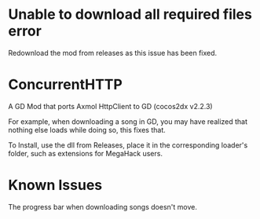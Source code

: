 # Unable to download all required files error
Redownload the mod from releases as this issue has been fixed.

# ConcurrentHTTP
A GD Mod that ports Axmol HttpClient to GD (cocos2dx v2.2.3)

For example, when downloading a song in GD, you may have realized that nothing else loads while doing so, this fixes that.

To Install, use the dll from Releases, place it in the corresponding loader's folder, such as extensions for MegaHack users.

# Known Issues

The progress bar when downloading songs doesn't move.
